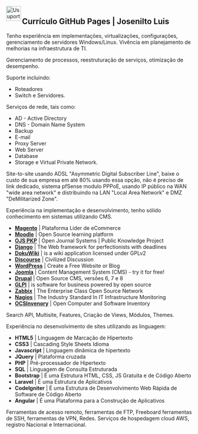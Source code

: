 <img  title="Usuporte" align="left" width="40" height="40" src="https://user-images.githubusercontent.com/16817969/63829118-f493e800-c93e-11e9-92f3-68e3ac264f49.png">

## Currículo GitHub Pages | Josenilto Luis

Tenho experiência em implementações, virtualizações, configurações, gerenciamento de servidores Windows/Linux. 
Vivência em planejamento de melhorias na infraestrutura de TI. 

Gerenciamento de processos, reestruturação de serviços, otimização de desempenho. 
  
Suporte incluindo: 
  
* Roteadores 
* Switch e Servidores. 
  
Serviços de rede, tais como: 
  
* AD - Active Directory 
* DNS - Domain Name System 
* Backup
* E-mail
* Proxy Server
* Web Server
* Database
* Storage e Virtual Private Network.

Site-to-site usando ADSL "Asymmetric Digital Subscriber Line", baixe o custo de sua empresa em até 80% usando essa opção, não é preciso de link dedicado, sistema pfSense modulo PPPoE, usando IP público na WAN "wide area network" e distribuindo na LAN "Local Area Network" e DMZ "DeMilitarized Zone".

Experiência na implementação e desenvolvimento, tenho sólido conhecimento em sistemas utilizando CMS. 

* **[Magento](https://magento.com/tech-resources/download)** | Plataforma Líder de eCommerce
* **[Moodle](https://download.moodle.org/)** | Open Source learning platform
* **[OJS PKP](https://pkp.sfu.ca/ojs/ojs_download/)** | Open Journal Systems | Public Knowledge Project 
* **[Django](https://www.djangoproject.com/download/)** | The Web framework for perfectionists with deadlines
* **[DokuWiki](https://download.dokuwiki.org/)** | is a wiki application licensed under GPLv2
* **[Discourse](https://github.com/josenilto/discourse-1)** | Civilized Discussion
* **[WordPress](https://wordpress.org/download/)** | Create a Free Website or Blog
* **[Joomla](https://downloads.joomla.org/)** | Content Management System (CMS) - try it for free!
* **[Drupal](https://www.drupal.org/download)** | Open Source CMS, versões 6, 7 e 8
* **[GLPI](https://glpi-project.org/downloads/)** | is software for business powered by open source
* **[Zabbix](https://www.zabbix.com/download)** | The Enterprise Class Open Source Network
* **[Nagios](https://www.nagios.org/downloads/)** | The Industry Standard In IT Infrastructure Monitoring
* **[OCSInvenory](https://ocsinventory-ng.org/?page_id=1548&lang=en)** | Open Computer and Software Inventory

Search API, Multisite, Features, Criação de Views, Módulos, Themes.

Experiência no desenvolvimento de sites utilizando as linguagem: 

* **HTML5** | Linguagem de Marcação de Hipertexto
* **CSS3** | Cascading Style Sheets Idioma
* **Javascript** | Linguagem dinâmica de hipertexto
* **JQuery** | Plataforma cruzada
* **PHP** | Pré-processador de Hipertexto
* **SQL** | Linguagem de Consulta Estruturada
* **Bootstrap** | É uma Estrutura HTML, CSS, JS Gratuita e de Código Aberto
* **Laravel** | É uma Estrutura de Aplicativos
* **CodeIgniter** | É uma Estrutura de Desenvolvimento Web Rápida de Software de Código Aberto
* **Angular** | É uma Plataforma para a Construção de Aplicativos

Ferramentas de acesso remoto, ferramentas de FTP, Freeboard ferramentas de SSH, ferramentas de VPN, Redes. Serviços de hospedagem cloud AWS, registro Nacional e Internacional.
